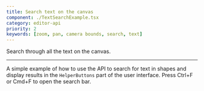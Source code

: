 ```yaml
---
title: Search text on the canvas
component: ./TextSearchExample.tsx
category: editor-api
priority: 2
keywords: [zoom, pan, camera bounds, search, text]
---
```


Search through all the text on the canvas.

---

A simple example of how to use the API to search for text in shapes and display results in the `HelperButtons` part of the user interface. Press Ctrl+F or Cmd+F to open the search bar.

